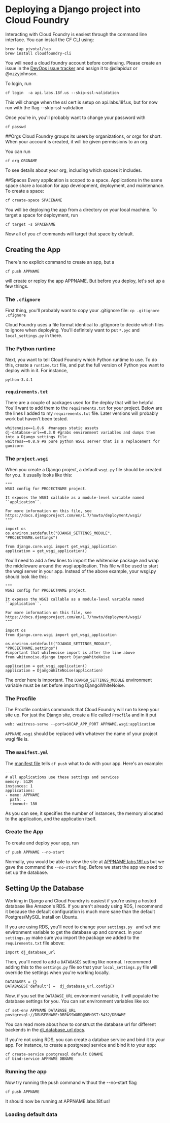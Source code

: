 # Deploying a Django project into Cloud Foundry

Interacting with Cloud Foundry is easiest through the command line interface. You can install the CF CLI using:

```
brew tap pivotal/tap
brew install cloudfoundry-cli
```

You will need a cloud foundry account before continuing. Please create an issue in the [DevOps issue tracker](https://github.com/18F/DevOps/issues) and assign it to @dlapiduz or @ozzyjohnson.

To login, run 
```
cf login  -a api.labs.18f.us --skip-ssl-validation
```
This will change when the ssl cert is setup on api.labs.18f.us, but for now run with the flag --skip-ssl-validation

Once you're in, you'll probably want to change your password with
```
cf passwd
```

##Orgs
Cloud Foundry groups its users by organizations, or orgs for short. When your account is created, it will be given permissions to an org.

You can run 
```
cf org ORGNAME
```
To see details about your org, including which spaces it includes.

##Spaces
Every application is scoped to a space. Applications in the same space share a location for app development, deployment, and maintenance. To create a space:
```
cf create-space SPACENAME
```

You will be deploying the app from a directory on your local machine. To target a space for deployment, run 
```
cf target -s SPACENAME
```

Now all of you `cf` commands will target that space by default.

## Creating the App
There's no explicit command to create an app, but a 
```
cf push APPNAME
```
will create or reploy the app APPNAME. But before you deploy, let's set up a few things.

### The `.cfignore`
First thing, you'll probably want to copy your .gitignore file:
```cp .gitignore .cfignore```

Cloud Foundry uses a file format identical to .gitignore to decide which files to ignore when deploying. You'll definitely want to put `*.pyc` and `local_settings.py` in there.

### The Python runtime
Next, you want to tell Cloud Foundry which Python runtime to use. To do this, create a `runtime.txt` file, and put the full version of Python you want to deploy with in it. For instance, 
```
python-3.4.1
```

### `requirements.txt`
There are a couple of packages used for the deploy that will be helpful. You'll want to add them to the `requirements.txt` for your project. Below are the lines I added to my `requirements.txt` file. Later versions will probably work but haven't been tested.

```
whitenoise==1.0.6  #manages static assets
dj-database-url==0.3.0 #grabs environment variables and dumps them into a Django settings file
waitress==0.8.9 #a pure python WSGI server that is a replacement for gunicorn
```

### The `project.wsgi`
When you create a Django project, a default `wsgi.py` file should be created for you. It usually looks like this:
```
"""
WSGI config for PROJECTNAME project.

It exposes the WSGI callable as a module-level variable named ``application``.

For more information on this file, see
https://docs.djangoproject.com/en/1.7/howto/deployment/wsgi/
"""

import os
os.environ.setdefault("DJANGO_SETTINGS_MODULE", "PROJECTNAME.settings")

from django.core.wsgi import get_wsgi_application
application = get_wsgi_application()
```

You'll need to add a few lines to import the whitenoise package and wrap the middleware around the wsgi application. This file will be used to start the wsgi server in your app. Instead of the above example, your wsgi.py should look like this:
```
"""
WSGI config for PROJECTNAME project.

It exposes the WSGI callable as a module-level variable named ``application``.

For more information on this file, see
https://docs.djangoproject.com/en/1.7/howto/deployment/wsgi/
"""

import os
from django.core.wsgi import get_wsgi_application

os.environ.setdefault("DJANGO_SETTINGS_MODULE", "PROJECTNAME.settings")
#important that whitenoise import is after the line above
from whitenoise.django import DjangoWhiteNoise

application = get_wsgi_application()
application = DjangoWhiteNoise(application)
```

The order here is important. The `DJANGO_SETTINGS_MODULE` environment variable must be set before importing DjangoWhiteNoise. 

### The Procfile
The Procfile contains commands that Cloud Foundry will run to keep your site up. For just the Django site, create a file called `Procfile` and in it put
```
web: waitress-serve --port=$VCAP_APP_PORT APPNAME.wsgi:application
```
`APPNAME.wsgi` should be replaced with whatever the name of your project wsgi file is. 

### The `manifest.yml`
The [manifest file](http://docs.cloudfoundry.org/devguide/deploy-apps/manifest.html) tells `cf push` what to do with your app. Here's an example:
```
---
# all applications use these settings and services
memory: 512M
instances: 1
applications:
- name: APPNAME
  path: .
  timeout: 180
```

As you can see, it specifies the number of instances, the memory allocated to the application, and the application itself. 

### Create the App
To create and deploy your app, run 
```
cf push APPNAME --no-start
```
Normally, you would be able to view the site at [APPNAME.labs.18f.us](APPNAME.labs.18f.us) but we gave the command the `--no-start` flag. Before we start the app we need to set up the database.

## Setting Up the Database
Working in Django and Cloud Foundry is easiest if you're using a hosted database like Amazon's RDS. If you aren't already using RDS, I recommend it because the default configuration is much more sane than the default Postgres/MySQL install on Ubuntu.

If you are using RDS, you'll need to change your `settings.py ` and set one environment variable to get the database up and connect. In your `settings.py` make sure you import the package we added to the `requirements.txt` file above:
```
import dj_database_url
```

Then, you'll need to add a `DATABASES` setting like normal. I recommend adding this to the `settings.py` file so that your `local_settings.py` file will override the settings when you're working locally.
```
DATABASES = {}
DATABASES['default'] =  dj_database_url.config()
```

Now, if you set the `DATABASE_URL` environment variable, it will populate the database settings for you. You can set environment variables like so:
```
cf set-env APPNAME DATABASE_URL postgresql://DBUSERNAME:DBPASSWORD@DBHOST:5432/DBNAME
```
You can read more about how to construct the database url for different backends in the [dj_database_url docs](https://github.com/kennethreitz/dj-database-url#url-schema).

If you're not using RDS, you can create a databae service and bind it to your app. For instance, to create a postgresql service and bind it to your app:
```
cf create-service postgresql default DBNAME
cf bind-service APPNAME DBNAME
```

### Running the app
Now try running the push command without the --no-start flag
```
cf push APPNAME
```

It should now be running at APPNAME.labs.18f.us!

### Loading default data
